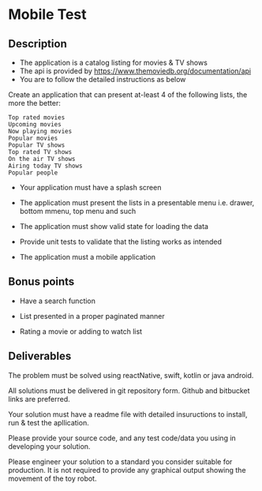 Mobile Test
===================

Description
-----------

-   The application is a catalog listing for movies & TV shows
-   The api is provided by https://www.themoviedb.org/documentation/api
-   You are to follow the detailed instructions as below

Create an application that can present at-least 4 of the following lists, the more the better:

    Top rated movies
    Upcoming movies
    Now playing movies
    Popular movies
    Popular TV shows
    Top rated TV shows
    On the air TV shows
    Airing today TV shows
    Popular people

-   Your application must have a splash screen

-   The application must present the lists in a presentable menu i.e. drawer, bottom mmenu, top menu and such

-   The application must show valid state for loading the data

-   Provide unit tests to validate that the listing works as intended

-   The application must a mobile application

Bonus points
-----------

-   Have a search function
     
-   List presented in a proper paginated manner

-   Rating a movie or adding to watch list

Deliverables
------------

The problem must be solved using reactNative, swift, kotlin or java android.

All solutions must be delivered in git repository form. Github and
bitbucket links are preferred.

Your solution must have a readme file with detailed insuructions to
install, run & test the apllication.

Please provide your source code, and any test code/data you using in\
 developing your solution.

Please engineer your solution to a standard you consider suitable for\
 production. It is not required to provide any graphical output showing
the\
 movement of the toy robot.

